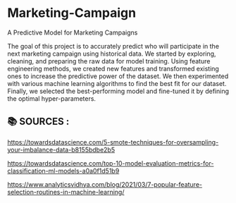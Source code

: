 # Marketing-Campaign
A Predictive Model for Marketing Campaigns

The goal of this project is to accurately predict who will participate in the next marketing campaign using historical data. We started by exploring, cleaning, and preparing the raw data for model training. Using feature engineering methods, we created new features and transformed existing ones to increase the predictive power of the dataset. We then experimented with various machine learning algorithms to find the best fit for our dataset. Finally, we selected the best-performing model and fine-tuned it by defining the optimal hyper-parameters.

:books: **SOURCES :** 
--
https://towardsdatascience.com/5-smote-techniques-for-oversampling-your-imbalance-data-b8155bdbe2b5

https://towardsdatascience.com/top-10-model-evaluation-metrics-for-classification-ml-models-a0a0f1d51b9

https://www.analyticsvidhya.com/blog/2021/03/7-popular-feature-selection-routines-in-machine-learning/

<br/>
